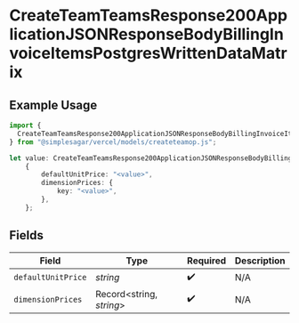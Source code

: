 # CreateTeamTeamsResponse200ApplicationJSONResponseBodyBillingInvoiceItemsPostgresWrittenDataMatrix

## Example Usage

```typescript
import {
  CreateTeamTeamsResponse200ApplicationJSONResponseBodyBillingInvoiceItemsPostgresWrittenDataMatrix,
} from "@simplesagar/vercel/models/createteamop.js";

let value: CreateTeamTeamsResponse200ApplicationJSONResponseBodyBillingInvoiceItemsPostgresWrittenDataMatrix =
    {
        defaultUnitPrice: "<value>",
        dimensionPrices: {
            key: "<value>",
        },
    };
```

## Fields

| Field                    | Type                     | Required                 | Description              |
| ------------------------ | ------------------------ | ------------------------ | ------------------------ |
| `defaultUnitPrice`       | *string*                 | :heavy_check_mark:       | N/A                      |
| `dimensionPrices`        | Record<string, *string*> | :heavy_check_mark:       | N/A                      |